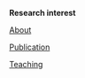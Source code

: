 
**Research interest**


[About]( cv.html )


[Publication]( publication.html )


[Teaching]( teaching.html )
